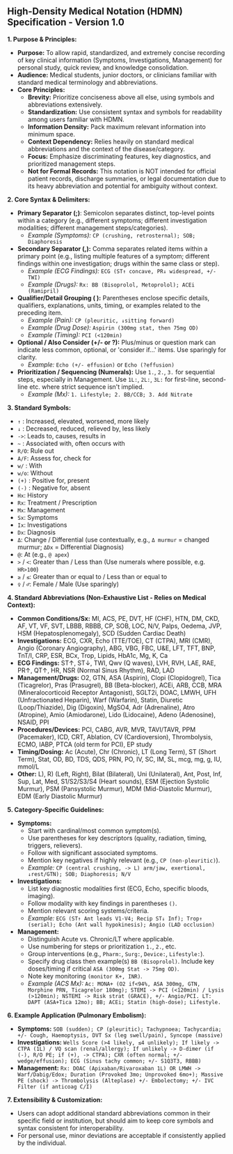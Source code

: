 ## High-Density Medical Notation (HDMN) Specification - Version 1.0

**1. Purpose & Principles:**

*   **Purpose:** To allow rapid, standardized, and extremely concise recording of key clinical information (Symptoms, Investigations, Management) for personal study, quick review, and knowledge consolidation.
*   **Audience:** Medical students, junior doctors, or clinicians familiar with standard medical terminology and abbreviations.
*   **Core Principles:**
    *   **Brevity:** Prioritize conciseness above all else, using symbols and abbreviations extensively.
    *   **Standardization:** Use consistent syntax and symbols for readability among users familiar with HDMN.
    *   **Information Density:** Pack maximum relevant information into minimum space.
    *   **Context Dependency:** Relies heavily on standard medical abbreviations and the context of the disease/category.
    *   **Focus:** Emphasize discriminating features, key diagnostics, and prioritized management steps.
    *   **Not for Formal Records:** This notation is NOT intended for official patient records, discharge summaries, or legal documentation due to its heavy abbreviation and potential for ambiguity without context.

**2. Core Syntax & Delimiters:**

*   **Primary Separator (;)**: Semicolon separates distinct, top-level points within a category (e.g., different symptoms; different investigation modalities; different management steps/categories).
    *   *Example (Symptoms):* `CP (crushing, retrosternal); SOB; Diaphoresis`
*   **Secondary Separator (,):** Comma separates related items within a primary point (e.g., listing multiple features of a symptom; different findings within one investigation; drugs within the same class or step).
    *   *Example (ECG Findings):* `ECG (ST↑ concave, PR↓ widespread, +/- TWI)`
    *   *Example (Drugs):* `Rx: BB (Bisoprolol, Metoprolol); ACEi (Ramipril)`
*   **Qualifier/Detail Grouping ( ):** Parentheses enclose specific details, qualifiers, explanations, units, timing, or examples related to the preceding item.
    *   *Example (Pain):* `CP (pleuritic, ↓sitting forward)`
    *   *Example (Drug Dose):* `Aspirin (300mg stat, then 75mg OD)`
    *   *Example (Timing):* `PCI (<120min)`
*   **Optional / Also Consider (+/- or ?):** Plus/minus or question mark can indicate less common, optional, or 'consider if...' items. Use sparingly for clarity.
    *   *Example:* `Echo (+/- effusion)` or `Echo (?effusion)`
*   **Prioritization / Sequencing (Numerals):** Use `1.`, `2.`, `3.` for sequential steps, especially in Management. Use `1L:`, `2L:`, `3L:` for first-line, second-line etc. where strict sequence isn't implied.
    *   *Example (Mx):* `1. Lifestyle; 2. BB/CCB; 3. Add Nitrate`

**3. Standard Symbols:**

*   `↑` : Increased, elevated, worsened, more likely
*   `↓` : Decreased, reduced, relieved by, less likely
*   `->`: Leads to, causes, results in
*   `~` : Associated with, often occurs with
*   `R/O`: Rule out
*   `A/F`: Assess for, check for
*   `w/` : With
*   `w/o`: Without
*   `(+)` : Positive for, present
*   `(-)` : Negative for, absent
*   `Hx`: History
*   `Rx`: Treatment / Prescription
*   `Mx`: Management
*   `Sx`: Symptoms
*   `Ix`: Investigations
*   `Dx`: Diagnosis
*   `Δ`: Change / Differential (use contextually, e.g., `Δ murmur` = changed murmur; `ΔDx` = Differential Diagnosis)
*   `@`: At (e.g., `@ apex`)
*   `>` / `<`: Greater than / Less than (Use numerals where possible, e.g. `HR>100`)
*   `≥` / `≤`: Greater than or equal to / Less than or equal to
*   `♀` / `♂`: Female / Male (Use sparingly)

**4. Standard Abbreviations (Non-Exhaustive List - Relies on Medical Context):**

*   **Common Conditions/Sx:** MI, ACS, PE, DVT, HF (CHF), HTN, DM, CKD, AF, VT, VF, SVT, LBBB, RBBB, CP, SOB, LOC, N/V, Palps, Oedema, JVP, HSM (Hepatosplenomegaly), SCD (Sudden Cardiac Death)
*   **Investigations:** ECG, CXR, Echo (TTE/TOE), CT (CTPA), MRI (CMR), Angio (Coronary Angiography), ABG, VBG, FBC, U&E, LFT, TFT, BNP, TnT/I, CRP, ESR, BCx, Trop, Lipids, HbA1c, Mg, K, Ca
*   **ECG Findings:** ST↑, ST↓, TWI, Qwv (Q waves), LVH, RVH, LAE, RAE, PR↑, QT↑, HR, NSR (Normal Sinus Rhythm), RAD, LAD
*   **Management/Drugs:** O2, GTN, ASA (Aspirin), Clopi (Clopidogrel), Tica (Ticagrelor), Pras (Prasugrel), BB (Beta-blocker), ACEi, ARB, CCB, MRA (Mineralocorticoid Receptor Antagonist), SGLT2i, DOAC, LMWH, UFH (Unfractionated Heparin), Warf (Warfarin), Statin, Diuretic (Loop/Thiazide), Dig (Digoxin), MgSO4, Adr (Adrenaline), Atro (Atropine), Amio (Amiodarone), Lido (Lidocaine), Adeno (Adenosine), NSAID, PPI
*   **Procedures/Devices:** PCI, CABG, AVR, MVR, TAVI/TAVR, PPM (Pacemaker), ICD, CRT, Ablation, CV (Cardioversion), Thrombolysis, ECMO, IABP, PTCA (old term for PCI), EP study
*   **Timing/Dosing:** Ac (Acute), Chr (Chronic), LT (Long Term), ST (Short Term), Stat, OD, BD, TDS, QDS, PRN, PO, IV, SC, IM, SL, mcg, mg, g, IU, mmol/L
*   **Other:** L), R) (Left, Right), Bilat (Bilateral), Uni (Unilateral), Ant, Post, Inf, Sup, Lat, Med, S1/S2/S3/S4 (Heart sounds), ESM (Ejection Systolic Murmur), PSM (Pansystolic Murmur), MDM (Mid-Diastolic Murmur), EDM (Early Diastolic Murmur)

**5. Category-Specific Guidelines:**

*   **Symptoms:**
    *   Start with cardinal/most common symptom(s).
    *   Use parentheses for key descriptors (quality, radiation, timing, triggers, relievers).
    *   Follow with significant associated symptoms.
    *   Mention key negatives if highly relevant (e.g., `CP (non-pleuritic)`).
    *   *Example:* `CP (central crushing, -> L) arm/jaw, exertional, ↓rest/GTN); SOB; Diaphoresis; N/V`
*   **Investigations:**
    *   List key diagnostic modalities first (ECG, Echo, specific bloods, imaging).
    *   Follow modality with key findings in parentheses `()`.
    *   Mention relevant scoring systems/criteria.
    *   *Example:* `ECG (ST↑ Ant leads V1-V4; Recip ST↓ Inf); Trop↑ (serial); Echo (Ant wall hypokinesis); Angio (LAD occlusion)`
*   **Management:**
    *   Distinguish Acute vs. Chronic/LT where applicable.
    *   Use numbering for steps or prioritization `1.`, `2.`, etc.
    *   Group interventions (e.g., `Pharm:`, `Surg:`, `Device:`, `Lifestyle:`).
    *   Specify drug class then example(s) `BB (Bisoprolol)`. Include key doses/timing if critical `ASA (300mg Stat -> 75mg OD)`.
    *   Note key monitoring `(monitor K+, INR)`.
    *   *Example (ACS Mx):* `Ac: MONA+ (O2 if<94%, ASA 300mg, GTN, Morphine PRN, Ticagrelor 180mg); STEMI -> PCI (<120min) / Lysis (>120min); NSTEMI -> Risk strat (GRACE), +/- Angio/PCI. LT: DAPT (ASA+Tica 12mo); BB; ACEi; Statin (high-dose); Lifestyle.`

**6. Example Application (Pulmonary Embolism):**

*   **Symptoms:** `SOB (sudden); CP (pleuritic); Tachypnoea; Tachycardia; +/- Cough, Haemoptysis, DVT Sx (leg swell/pain), Syncope (massive)`
*   **Investigations:** `Wells Score (>4 likely, ≤4 unlikely); If likely -> CTPA (1L) / VQ scan (renal/allergy); If unlikely -> D-dimer (if (-), R/O PE; if (+), -> CTPA); CXR (often normal; +/- wedge/effusion); ECG (Sinus tachy common; +/- S1Q3T3, RBBB)`
*   **Management:** `Rx: DOAC (Apixaban/Rivaroxaban 1L) OR LMWH -> Warf/Dabig/Edox; Duration (Provoked 3mo; Unprovoked 6mo+); Massive PE (shock) -> Thrombolysis (Alteplase) +/- Embolectomy; +/- IVC Filter (if anticoag C/I)`

**7. Extensibility & Customization:**

*   Users can adopt additional standard abbreviations common in their specific field or institution, but should aim to keep core symbols and syntax consistent for interoperability.
*   For personal use, minor deviations are acceptable if consistently applied by the individual.
